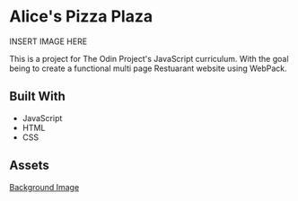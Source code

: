 # Alice's Pizza Plaza

INSERT IMAGE HERE


This is a project for The Odin Project's JavaScript curriculum. With the goal being to create a functional multi page Restuarant website using WebPack. 

## Built With
* JavaScript
* HTML
* CSS

## Assets
[Background Image](https://www.pexels.com/photo/empty-brown-canvas-235985/)
